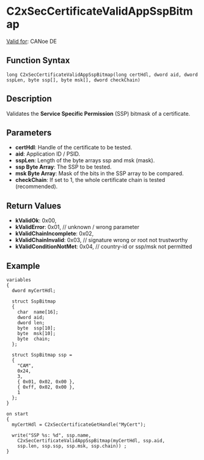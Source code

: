 # C2xSecCertificateValidAppSspBitmap

[Valid for](../../../Shared/FeatureAvailability.md):  CANoe DE

## Function Syntax

`long C2xSecCertificateValidAppSspBitmap(long certHdl, dword aid, dword sspLen, byte ssp[], byte msk[], dword checkChain)`

## Description

Validates the **Service Specific Permission** (SSP) bitmask of a certificate.

## Parameters

- **certHdl**: Handle of the certificate to be tested.
- **aid**: Application ID / PSID.
- **sspLen**: Length of the byte arrays ssp and msk (mask).
- **ssp Byte Array**: The SSP to be tested.
- **msk Byte Array**: Mask of the bits in the SSP array to be compared.
- **checkChain**: If set to 1, the whole certificate chain is tested (recommended).

## Return Values

- **kValidOk**: 0x00,
- **kValidError**: 0x01, // unknown / wrong parameter
- **kValidChainIncomplete**: 0x02,
- **kValidChainInvalid**: 0x03, // signature wrong or root not trustworthy
- **kValidConditionNotMet**: 0x04, // country-id or ssp/msk not permitted

## Example

```plaintext
variables
{
  dword myCertHdl;

  struct SspBitmap
  {
    char  name[16];
    dword aid;
    dword len;
    byte  ssp[10];
    byte  msk[10];
    byte  chain;
  };

  struct SspBitmap ssp =
  {
    "CAM",
    0x24,
    3,
    { 0x01, 0x02, 0x00 },
    { 0xff, 0x02, 0x00 },
    1
  };
}

on start
{
  myCertHdl = C2xSecCertificateGetHandle("MyCert");

  write("SSP %s: %d", ssp.name,
    C2xSecCertificateValidAppSspBitmap(myCertHdl, ssp.aid,
    ssp.len, ssp.ssp, ssp.msk, ssp.chain)) ;
}
```
